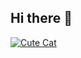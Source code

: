 ## Hi there 👋

[![Cute Cat](https://media.giphy.com/media/JIX9t2j0ZTN9S/giphy.gif)](https://app.lottiefiles.com/share/5c122300-94d2-402e-922d-b14929074ec2)
